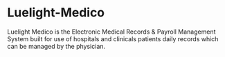# Luelight-Medico
Luelight Medico is the Electronic Medical Records &amp; Payroll Management System built for use of hospitals and clinicals patients daily records which can be managed by the physician.
